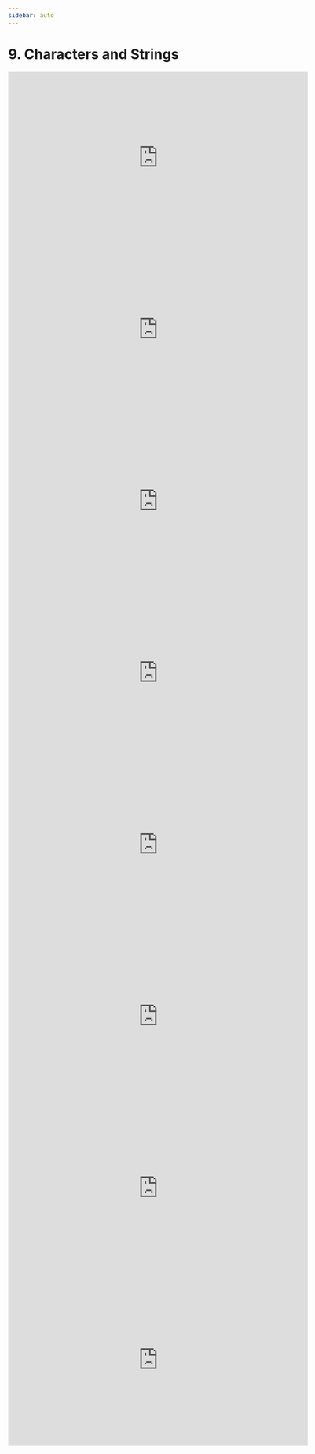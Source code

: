 ```yaml
---
sidebar: auto
---
```


# 9. Characters and Strings

<iframe width="610" height="350"
  sandbox="allow-same-origin allow-scripts allow-popups"
  src="https://diode.zone/videos/embed/n4x9ymFY5YKbe44GrPsMZP?title=0&warningTitle=0&peertubeLink=0"
  frameborder="0" allowfullscreen>
</iframe>

<iframe width="610" height="350"
  sandbox="allow-same-origin allow-scripts allow-popups"
  src="https://diode.zone/videos/embed/6ediJsSxc8a4Dysp4P7sDU?title=0&warningTitle=0&peertubeLink=0"
  frameborder="0" allowfullscreen>
</iframe>

<iframe width="610" height="350"
  sandbox="allow-same-origin allow-scripts allow-popups"
  src="https://diode.zone/videos/embed/fXdDT27JMsgQUzJu2NDdLa?title=0&warningTitle=0&peertubeLink=0"
  frameborder="0" allowfullscreen>
</iframe>

<iframe width="610" height="350"
  sandbox="allow-same-origin allow-scripts allow-popups"
  src="https://diode.zone/videos/embed/qX2N4S7VXM8kBkzbhmyRcR?title=0&warningTitle=0&peertubeLink=0"
  frameborder="0" allowfullscreen>
</iframe>

<iframe width="610" height="350"
  sandbox="allow-same-origin allow-scripts allow-popups"
  src="https://diode.zone/videos/embed/9KFcpgYkLDx9ZgA8enbCXm?title=0&warningTitle=0&peertubeLink=0"
  frameborder="0" allowfullscreen>
</iframe>

<iframe width="610" height="350"
  sandbox="allow-same-origin allow-scripts allow-popups"
  src="https://diode.zone/videos/embed/pqFUJisbV55jQeKJ5ywfQ8?title=0&warningTitle=0&peertubeLink=0"
  frameborder="0" allowfullscreen>
</iframe>

<iframe width="610" height="350"
  sandbox="allow-same-origin allow-scripts allow-popups"
  src="https://diode.zone/videos/embed/2eax2VJdX3V1jBt5dGU3ZE?title=0&warningTitle=0&peertubeLink=0"
  frameborder="0" allowfullscreen>
</iframe>

<iframe width="610" height="350"
  sandbox="allow-same-origin allow-scripts allow-popups"
  src="https://diode.zone/videos/embed/bqgT6r8eRZc5fs5Pch71xY?title=0&warningTitle=0&peertubeLink=0"
  frameborder="0" allowfullscreen>
</iframe>
